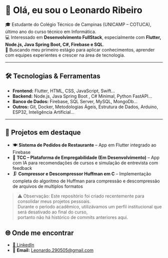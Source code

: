 # 👋 Olá, eu sou o Leonardo Ribeiro  

🎓 Estudante do Colégio Técnico de Campinas (UNICAMP – COTUCA), último ano do curso técnico em Informática.  
💻 Interessado em **Desenvolvimento FullStack**, especialmente com **Flutter, Node.js, Java Spring Boot, C#, Firebase e SQL**.  
🚀 Buscando meu primeiro estágio para aplicar conhecimentos, aprender com equipes experientes e crescer na área de tecnologia.  

---

## 🛠️ Tecnologias & Ferramentas
- **Frontend:** Flutter, HTML, CSS, JavaScript, Swift...
- **Backend:** Node.js, Java Spring Boot , C# Minimal, Python FastAPI...
- **Banco de Dados:** Firebase, SQL Server, MySQL, MongoDb...
- **Outros:** Git, Docker, Metodologias Ágeis, Estrutura de Dados, Arduino, ESP32, Inteligência Artificial...

---

## 📌 Projetos em destaque
- 🍽️ **Sistema de Pedidos de Restaurante** – App em Flutter integrado ao Firebase  
- 🚀 **TCC – Plataforma de Empregabilidade (Em Desenvolvimento)** – App com IA para recomendações de cursos e simulação de entrevista com feedback  
- 🗜️ **Compressor e Descompressor Huffman em C** – Implementação completa do algoritmo de Huffman para compressão e descompressão de arquivos de multiplos formatos

> ⚠️ Observação: Este repositório foi criado recentemente para consolidar meus projetos pessoais.  
> Durante o período acadêmico, utilizávamos um perfil institucional que será desativado ao final do curso,  
> portanto não há histórico de commits anteriores aqui.


## 🌐 Onde me encontrar
- [💼 LinkedIn](https://www.linkedin.com/in/leonardo-ribeiro-gonzaga-de-lima-305842352/)  
- 📧 **Email:** Leonardo.290505@gmail.com
 
